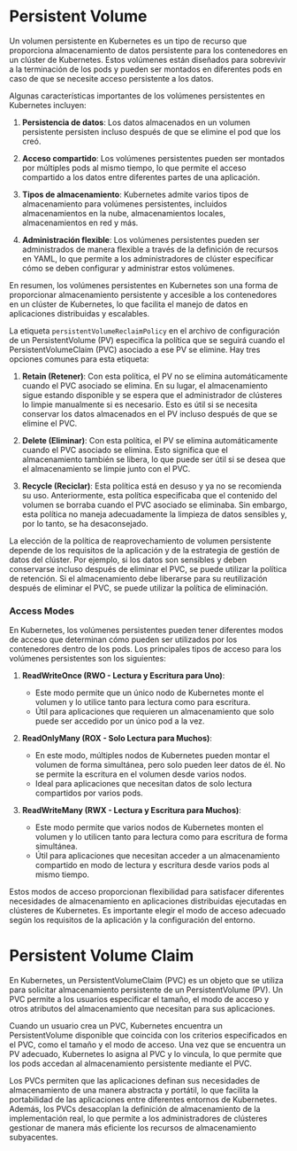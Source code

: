 # Persistent Volume

Un volumen persistente en Kubernetes es un tipo de recurso que proporciona almacenamiento de datos persistente para los contenedores en un clúster de Kubernetes. Estos volúmenes están diseñados para sobrevivir a la terminación de los pods y pueden ser montados en diferentes pods en caso de que se necesite acceso persistente a los datos.

Algunas características importantes de los volúmenes persistentes en Kubernetes incluyen:

1. **Persistencia de datos**: Los datos almacenados en un volumen persistente persisten incluso después de que se elimine el pod que los creó.

2. **Acceso compartido**: Los volúmenes persistentes pueden ser montados por múltiples pods al mismo tiempo, lo que permite el acceso compartido a los datos entre diferentes partes de una aplicación.

3. **Tipos de almacenamiento**: Kubernetes admite varios tipos de almacenamiento para volúmenes persistentes, incluidos almacenamientos en la nube, almacenamientos locales, almacenamientos en red y más.

4. **Administración flexible**: Los volúmenes persistentes pueden ser administrados de manera flexible a través de la definición de recursos en YAML, lo que permite a los administradores de clúster especificar cómo se deben configurar y administrar estos volúmenes.

En resumen, los volúmenes persistentes en Kubernetes son una forma de proporcionar almacenamiento persistente y accesible a los contenedores en un clúster de Kubernetes, lo que facilita el manejo de datos en aplicaciones distribuidas y escalables.

La etiqueta `persistentVolumeReclaimPolicy` en el archivo de configuración de un PersistentVolume (PV) especifica la política que se seguirá cuando el PersistentVolumeClaim (PVC) asociado a ese PV se elimine. Hay tres opciones comunes para esta etiqueta:

1. **Retain (Retener)**: Con esta política, el PV no se elimina automáticamente cuando el PVC asociado se elimina. En su lugar, el almacenamiento sigue estando disponible y se espera que el administrador de clústeres lo limpie manualmente si es necesario. Esto es útil si se necesita conservar los datos almacenados en el PV incluso después de que se elimine el PVC.

2. **Delete (Eliminar)**: Con esta política, el PV se elimina automáticamente cuando el PVC asociado se elimina. Esto significa que el almacenamiento también se libera, lo que puede ser útil si se desea que el almacenamiento se limpie junto con el PVC.

3. **Recycle (Reciclar)**: Esta política está en desuso y ya no se recomienda su uso. Anteriormente, esta política especificaba que el contenido del volumen se borraba cuando el PVC asociado se eliminaba. Sin embargo, esta política no maneja adecuadamente la limpieza de datos sensibles y, por lo tanto, se ha desaconsejado.

La elección de la política de reaprovechamiento de volumen persistente depende de los requisitos de la aplicación y de la estrategia de gestión de datos del clúster. Por ejemplo, si los datos son sensibles y deben conservarse incluso después de eliminar el PVC, se puede utilizar la política de retención. Si el almacenamiento debe liberarse para su reutilización después de eliminar el PVC, se puede utilizar la política de eliminación.

### Access Modes

En Kubernetes, los volúmenes persistentes pueden tener diferentes modos de acceso que determinan cómo pueden ser utilizados por los contenedores dentro de los pods. Los principales tipos de acceso para los volúmenes persistentes son los siguientes:

1. **ReadWriteOnce (RWO - Lectura y Escritura para Uno)**:
   - Este modo permite que un único nodo de Kubernetes monte el volumen y lo utilice tanto para lectura como para escritura.
   - Útil para aplicaciones que requieren un almacenamiento que solo puede ser accedido por un único pod a la vez.

2. **ReadOnlyMany (ROX - Solo Lectura para Muchos)**:
   - En este modo, múltiples nodos de Kubernetes pueden montar el volumen de forma simultánea, pero solo pueden leer datos de él. No se permite la escritura en el volumen desde varios nodos.
   - Ideal para aplicaciones que necesitan datos de solo lectura compartidos por varios pods.

3. **ReadWriteMany (RWX - Lectura y Escritura para Muchos)**:
   - Este modo permite que varios nodos de Kubernetes monten el volumen y lo utilicen tanto para lectura como para escritura de forma simultánea.
   - Útil para aplicaciones que necesitan acceder a un almacenamiento compartido en modo de lectura y escritura desde varios pods al mismo tiempo.

Estos modos de acceso proporcionan flexibilidad para satisfacer diferentes necesidades de almacenamiento en aplicaciones distribuidas ejecutadas en clústeres de Kubernetes. Es importante elegir el modo de acceso adecuado según los requisitos de la aplicación y la configuración del entorno.

# Persistent Volume Claim

En Kubernetes, un PersistentVolumeClaim (PVC) es un objeto que se utiliza para solicitar almacenamiento persistente de un PersistentVolume (PV). Un PVC permite a los usuarios especificar el tamaño, el modo de acceso y otros atributos del almacenamiento que necesitan para sus aplicaciones.

Cuando un usuario crea un PVC, Kubernetes encuentra un PersistentVolume disponible que coincida con los criterios especificados en el PVC, como el tamaño y el modo de acceso. Una vez que se encuentra un PV adecuado, Kubernetes lo asigna al PVC y lo vincula, lo que permite que los pods accedan al almacenamiento persistente mediante el PVC.

Los PVCs permiten que las aplicaciones definan sus necesidades de almacenamiento de una manera abstracta y portátil, lo que facilita la portabilidad de las aplicaciones entre diferentes entornos de Kubernetes. Además, los PVCs desacoplan la definición de almacenamiento de la implementación real, lo que permite a los administradores de clústeres gestionar de manera más eficiente los recursos de almacenamiento subyacentes.

